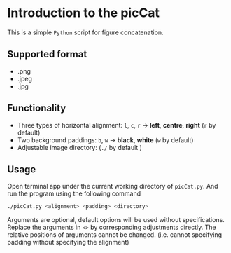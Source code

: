 # Introduction to the picCat
This is a simple `Python` script for figure concatenation.

## Supported  format
- .png
- .jpeg
- .jpg

## Functionality
- Three types of horizontal alignment: `l`, `c`, `r` -> **left**, **centre**, **right** (`r` by default)
- Two background paddings: `b`, `w` -> **black**, **white** (`w` by default)
- Adjustable image directory: (`./` by default )
## Usage
Open terminal app under the current working directory of `picCat.py`. And run the program using the following command
```bash
./picCat.py <alignment> <padding> <directory> 
```
Arguments are optional, default options will be used without specifications. Replace the arguments in `<>` by corresponding adjustments directly. The relative positions of arguments cannot be changed. (i.e. cannot specifying padding without specifying the alignment) 
